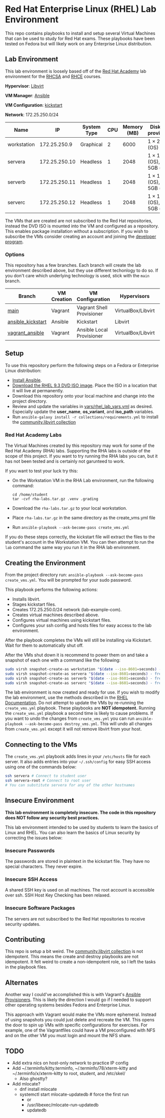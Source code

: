 # Red Hat Enterprise Linux (RHEL) Lab Environment

This repo contains playbooks to install and setup several Virtual Machines that can be used to study for Red Hat exams. These playbooks have been tested on Fedora but will likely work on any Enterprise Linux distribution.

## Lab Environment

This lab environment is loosely based off of the [Red Hat Academy](https://www.redhat.com/en/services/training/red-hat-academy) lab environment for the [RHCSA](https://www.redhat.com/en/services/certification/rhcsa) and [RHCE](https://www.redhat.com/en/services/certification/rhce) courses.

**Hypervisor**: [Libvirt](https://libvirt.org/)

**VM Manager**: [Ansible](https://docs.ansible.com/)

**VM Configuration**: [kickstart](https://docs.redhat.com/en/documentation/red_hat_enterprise_linux/10/html/automatically_installing_rhel/automated-installation-workflow)

**Network**: 172.25.250.0/24

| Name        | IP              | System Type | CPU | Memory (MB) | Disks (this provisioned)                |
|-------------|-----------------|-------------|-----|-------------|-----------------------------------------|
| workstation | 172.25.250.9    | Graphical   | 2   | 6000        | 1 × 20GB (OS)                           |
| servera     | 172.25.250.10   | Headless    | 1   | 2048        | 1 × 10GB (OS), 3 × 5GB (blank)          |
| serverb     | 172.25.250.11   | Headless    | 1   | 2048        | 1 × 10GB (OS), 3 × 5GB (blank)          |
| serverc     | 172.25.250.12   | Headless    | 1   | 2048        | 1 × 10GB (OS), 3 × 5GB (blank)          |

The VMs that are created are not subscribed to the Red Hat repositories, instead the DVD ISO is mounted into the VM and configured as a repository. This enables package installation without a subscription. If you wish to subscribe the VMs consider creating an account and joining the [developer program](https://developers.redhat.com/articles/faqs-no-cost-red-hat-enterprise-linux).

### Options

This repository has a few branches. Each branch will create the lab environment described above, but they use different techonlogy to do so. If you don't care which underlying technology is used, stick with the `main` branch.

| Branch            | VM Creation      | VM Configuration        | Hypervisors | Operating Systems |
| ----------------- | ---------------- | ----------------------- | --------------- | ---------------- |
| [main](https://github.com/seantwie03/rhel-lab/tree/main?tab=readme-ov-file) | Vagrant          | Vagrant Shell Provisioner | VirtualBox/Libvirt | Windows/Linux    |
| [ansible_kickstart](https://github.com/seantwie03/rhel-lab/tree/ansible_kickstart?tab=readme-ov-file) | Ansible          | Kickstart               | Libvirt         | Linux            |
| [vagrant_ansible](https://github.com/seantwie03/rhel-lab/tree/vagrant_ansible?tab=readme-ov-file) | Vagrant          | Ansible Local Provisioner | VirtualBox/Libvirt | Windows/Linux    |


## Setup

To use this repository perform the following steps on a Fedora or Enterprise Linux distribution:

- [Install Ansible](https://docs.ansible.com/ansible/latest/installation_guide/intro_installation.html#installing-ansible).
- [Download the RHEL 9.3 DVD ISO image](https://developers.redhat.com/products/rhel/download#exploreotherredhatproducts). Place the ISO in a location that it will live at permanently.
- Download this repository onto your local machine and change into the project directory.
- Review and update the variables in [vars/rhel_lab_vars.yml](vars/rhel_lab_vars.yml) as desired. Especially update the **user_name**, **os_variant**, and **iso_path** variables.
- Run `ansible-galaxy install -r collections/requirements.yml` to install the [community.libvirt collection](https://galaxy.ansible.com/ui/repo/published/community/libvirt/)

### Red Hat Academy Labs

The Virtual Machines created by this repository may work for some of the Red Hat Academy (RHA) labs. Supporting the RHA labs is outside of the scope of this project. If you want to try running the RHA labs you can, but it has not been tested and is certainly not garunteed to work.

If you want to test your luck try this:

- On the Workstation VM in the RHA Lab environment, run the following command: 

      cd /home/student
      tar -cvf rha-labs.tar.gz .venv .grading

- Download the `rha-labs.tar.gz` to your local workstation.
- Place `rha-labs.tar.gz` in the same directory as the create_vms.yml file
- Run `ansible-playbook --ask-become-pass create_vms.yml`

If you do these steps correctly, the kickstart file will extract the files to the student's account in the Workstation VM. You can then attempt to run the `lab` command the same way you run it in the RHA lab environment.

## Creating the Environment

From the project directory run: `ansible-playbook --ask-become-pass create_vms.yml`. You will be prompted for your sudo password.

This playbook performs the following actions:

- Installs libvirt.
- Stages kickstart files.
- Creates 172.25.250.0/24 network (lab-example-com).
- Creates virtual machines described above.
- Configures virtual machines using kickstart files.
- Configures your ssh config and hosts files for easy access to the lab environment.

After the playbook completes the VMs will still be installing via Kickstart. Wait for them to automatically shut off.

After the VMs shut down it is recommend to power them on and take a snapshot of each one with a command like the following:

```sh
sudo virsh snapshot-create-as workstation "$(date --iso-8601=seconds) - fresh install"
sudo virsh snapshot-create-as servera "$(date --iso-8601=seconds) - fresh install"
sudo virsh snapshot-create-as serverb "$(date --iso-8601=seconds) - fresh install"
sudo virsh snapshot-create-as serverc "$(date --iso-8601=seconds) - fresh install"
```

The lab environment is now created and ready for use. If you wish to modify the lab environment, use the methods described in the [RHEL Documentation](https://docs.redhat.com/en/documentation/red_hat_enterprise_linux/10/html/configuring_and_managing_linux_virtual_machines/index). Do not attempt to update the VMs by re-running the `create_vms.yml` playbook. These playbooks are **NOT idempotent.** Running the `create_vms.yml` playbook a second time is likely to cause problems. If you want to undo the changes from `create_vms.yml` you can run `ansible-playbook --ask-become-pass destroy_vms.yml`. This will undo all changes from `create_vms.yml` except it will not remove libvirt from your host.

## Connecting to the VMs

The `create_vms.yml` playbook adds lines in your `/etc/hosts` file for each server. It also adds entries into your `~/.ssh/config` for easy SSH access using one of the commands below:

```sh
ssh servera # Connect to student user
ssh servera-root # Connect to root user
# You can substitute servera for any of the other hostnames
```

## Insecure Environment

**This lab environment is completely insecure. The code in this repository does NOT follow any security best practices.**

This lab environment intended to be used by students to learn the basics of Linux and RHEL. You can also learn the basics of Linux security by correcting the issues below:

### Insecure Passwords

The passwords are stored in plaintext in the kickstart file. They have no special characters. They never expire.

### Insecure SSH Access

A shared SSH key is used on all machines. The root account is accessible over ssh. SSH Host Key Checking has been relaxed.

### Insecure Software Packages

The servers are not subscribed to the Red Hat repositories to receive security updates.

## Contributing

This repo is setup a bit weird. The [community.libvirt collection](https://galaxy.ansible.com/ui/repo/published/community/libvirt/) is not idempotent. This means the create and destroy playbooks are not idempotent. It felt weird to create a non-idempotent role, so I left the tasks in the playbook files.

## Alternates

Another way I could've accomplished this is with Vagrant's [Ansible Provisioners](https://developer.hashicorp.com/vagrant/docs/provisioning/ansible_intro). This is likely the direction I would go if I needed to support other operating systems besides Fedora and Enterprise Linux. 

This approach with Vagrant would make the VMs more ephemeral. Instead of using snapshots you could just delete and recreate the VM. This opens the door to spin up VMs with specific configurations for exercises. For example, one of the Vagrantfiles could have a VM preconfigured with NFS and on the other VM you must login and mount the NFS share.

## TODO

- Add extra nics on host-only network to practice IP config
- Add ~/.terminfo/kitty.terminfo, ~/.terminfo/78/xterm-kitty and ~/.terminfo/x/xterm-kitty to root, student, and /etc/skel/
    - Also ghostty?
- Add mlocate?
    - dnf install mlocate
    - systemctl start mlocate-updatedb # force the first run
        - or
        - /usr/libexec/mlocate-run-updatedb
        - updatedb
